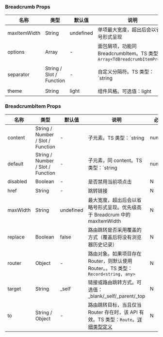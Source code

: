 
### Breadcrumb Props
名称 | 类型 | 默认值 | 说明 | 必传
-- | -- | -- | -- | --
maxItemWidth | String | undefined | 单项最大宽度，超出后会以省略号形式呈现 | N
options | Array | - | 面包屑项，功能同 BreadcrumbItem。TS 类型：`Array<TdBreadcrumbItemProps>` | N
separator | String / Slot / Function | - | 自定义分隔符。TS 类型：`string | TNode`。[通用类型定义](https://github.com/TDesignOteam/tdesign-vue-next/blob/main/src/common.ts) | N
theme | String | light | 组件风格。可选值：light | N


### BreadcrumbItem Props
名称 | 类型 | 默认值 | 说明 | 必传
-- | -- | -- | -- | --
content | String / Number / Slot / Function | - | 子元素。TS 类型：`string | number | TNode`。[通用类型定义](https://github.com/TDesignOteam/tdesign-vue-next/blob/main/src/common.ts) | N
default | String / Number / Slot / Function | - | 子元素，同 content。TS 类型：`string | number | TNode`。[通用类型定义](https://github.com/TDesignOteam/tdesign-vue-next/blob/main/src/common.ts) | N
disabled | Boolean | - | 是否禁用当前项点击 | N
href | String | - | 跳转链接 | N
maxWidth | String | undefined | 最大宽度，超出后会以省略号形式呈现。优先级高于 Breadcrum 中的 maxItemWidth | N
replace | Boolean | false | 路由跳转是否采用覆盖的方式（覆盖后将没有浏览器历史记录） | N
router | Object | - | 路由对象。如果项目存在 Router，则默认使用 Router。。TS 类型：`Record<string, any>` | N
target | String | _self | 链接或路由跳转方式。可选值：_blank/_self/_parent/_top | N
to | String / Object | - | 路由跳转目标，当且仅当 Router 存在时，该 API 有效。TS 类型：`Route`。[详细类型定义](https://github.com/TDesignOteam/tdesign-vue/blob/main/src/breadcrumb/type.ts) | N
